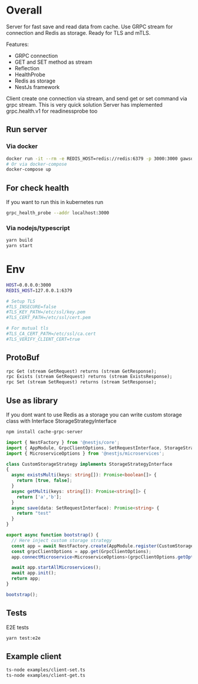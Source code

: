 # Overall
Server for fast save and read data from cache. Use GRPC stream for connection and Redis as storage.
Ready for TLS and mTLS.

Features:
- GRPC connection
- GET and SET method as stream
- Reflection
- HealthProbe
- Redis as storage
- NestJs framework

Client create one connection via stream, and send get or set command via grpc stream. This is very quick solution
Server has implemented grpc.health.v1 for readinessprobe too

## Run server
### Via docker
```sh
docker run -it --rm -e REDIS_HOST=redis://redis:6379 -p 3000:3000 gawsoft/cache-grpc-server
# Or via docker-compose 
docker-compose up
```

## For check health
If you want to run this in kubernetes run 
```sh
grpc_health_probe --addr localhost:3000
```

### Via nodejs/typescript
```sh
yarn build
yarn start
```

# Env
```sh
HOST=0.0.0.0:3000
REDIS_HOST=127.0.0.1:6379

# Setup TLS
#TLS_INSECURE=false
#TLS_KEY_PATH=/etc/ssl/key.pem
#TLS_CERT_PATH=/etc/ssl/cert.pem

# For mutual tls
#TLS_CA_CERT_PATH=/etc/ssl/ca.cert
#TLS_VERIFY_CLIENT_CERT=true

```
## ProtoBuf
```protobuf
rpc Get (stream GetRequest) returns (stream GetResponse);
rpc Exists (stream GetRequest) returns (stream ExistsResponse);
rpc Set (stream SetRequest) returns (stream SetResponse);
```


## Use as library
If you dont want to use Redis as a storage you can write custom storage class with Interface StorageStrategyInterface

```sh
npm install cache-grpc-server
```

```typescript
import { NestFactory } from '@nestjs/core';
import { AppModule, GrpcClientOptions, SetRequestInterface, StorageStrategyInterface } from 'cache-grpc-server'
import { MicroserviceOptions } from '@nestjs/microservices';

class CustomStorageStrategy implements StorageStrategyInterface
{
  async existsMulti(keys: string[]): Promise<boolean[]> {
    return [true, false];
  }
  async getMulti(keys: string[]): Promise<string[]> {
    return ['a','b'];
  }
  async save(data: SetRequestInterface): Promise<string> {
    return "test"
  }
}

export async function bootstrap() {
  // Here inject custom storage strategy
  const app = await NestFactory.create(AppModule.register(CustomStorageStrategy));
  const grpcClientOptions = app.get(GrpcClientOptions);
  app.connectMicroservice<MicroserviceOptions>(grpcClientOptions.getOptions());

  await app.startAllMicroservices();
  await app.init();
  return app;
}

bootstrap();

```

## Tests
E2E tests
```sh
yarn test:e2e
```
## Example client

```sh
ts-node examples/client-set.ts
ts-node examples/client-get.ts
```